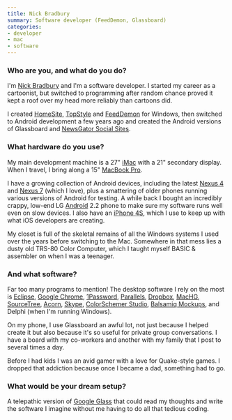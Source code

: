 ```yaml
---
title: Nick Bradbury
summary: Software developer (FeedDemon, Glassboard)
categories:
- developer
- mac
- software
---
```


### Who are you, and what do you do?

I'm [Nick Bradbury](http://nick.typepad.com/ "Nick's website.") and I'm a software developer. I started my career as a cartoonist, but switched to programming after random chance proved it kept a roof over my head more reliably than cartoons did.

I created [HomeSite][], [TopStyle][] and [FeedDemon][] for Windows, then switched to Android development a few years ago and created the Android versions of Glassboard and [NewsGator Social Sites][social-sites-android].

### What hardware do you use?

My main development machine is a 27" [iMac][] with a 21" secondary display. When I travel, I bring along a 15" [MacBook Pro][macbook-pro]. 

I have a growing collection of Android devices, including the latest [Nexus 4][nexus-4] and [Nexus 7][nexus-7] (which I love), plus a smattering of older phones running various versions of Android for testing. A while back I bought an incredibly crappy, low-end LG [Android][] 2.2 phone to make sure my software runs well even on slow devices. I also have an [iPhone 4S][iphone-4s], which I use to keep up with what iOS developers are creating.

My closet is full of the skeletal remains of all the Windows systems I used over the years before switching to the Mac. Somewhere in that mess lies a dusty old TRS-80 Color Computer, which I taught myself BASIC & assembler on when I was a teenager.

### And what software?

Far too many programs to mention! The desktop software I rely on the most is [Eclipse][], [Google Chrome][chrome], [1Password][], [Parallels][parallels-desktop], [Dropbox][], [MacHG][], [SourceTree][], [Acorn][], [Skype][], [ColorSchemer Studio][colorschemer-studio], [Balsamiq Mockups][mockups], and Delphi (when I'm running Windows).

On my phone, I use Glassboard an awful lot, not just because I helped create it but also because it's so useful for private group conversations. I have a board with my co-workers and another with my family that I post to several times a day.

Before I had kids I was an avid gamer with a love for Quake-style games. I dropped that addiction because once I became a dad, something had to go.

### What would be your dream setup?

A telepathic version of [Google Glass][google-glass] that could read my thoughts and write the software I imagine without me having to do all that tedious coding.

[google-glass]: http://www.google.com/glass/start/ "Wearable computing eyeware."
[imac]: https://www.apple.com/imac/ "An all-in-one computer."
[iphone-4s]: https://en.wikipedia.org/wiki/IPhone_4S "A smartphone."
[macbook-pro]: https://www.apple.com/macbook-pro/ "A laptop."
[nexus-4]: https://en.wikipedia.org/wiki/Nexus_4 "An Android smartphone."
[nexus-7]: http://www.google.com/nexus/#/7 "An Android tablet."
[1password]: https://1password.com "Password management software for Mac OS X."
[acorn]: https://flyingmeat.com/acorn/ "An image editor for the Mac."
[android]: https://developers.google.com/android/?csw=1 "A mobile phone platform."
[chrome]: https://www.google.com/intl/en/chrome/browser/ "A WebKit-based browser, where each tab runs in its own thread."
[colorschemer-studio]: https://www.colorschemer.com/osx_info.php "A Mac tool for building colour palettes."
[dropbox]: https://www.dropbox.com/ "Online syncing and storage."
[eclipse]: https://www.eclipse.org/ "A flexible, open-source IDE."
[feeddemon]: https://en.wikipedia.org/wiki/FeedDemon "A feed reader for Windows."
[homesite]: https://en.wikipedia.org/wiki/Macromedia_HomeSite "A WYSIWYG HTML editor for Windows."
[machg]: http://jasonfharris.com/machg/ "A Mac GUI for the Mercurial revision control system."
[mockups]: https://balsamiq.com/products/mockups/ "Drawing-like mockup software."
[parallels-desktop]: https://www.parallels.com/products/desktop/ "A PC emulator for the Mac."
[skype]: https://www.skype.com/en/ "Voice and video chat software."
[social-sites-android]: https://play.google.com/store/apps/details?id=com.newsgator.android.SocialSites "An Android client for Social Sites."
[sourcetree]: https://www.sourcetreeapp.com/ "A Mac GUI client for Git, Subversion and Mercurial."
[topstyle]: https://en.wikipedia.org/wiki/TopStyle "A CSS/HTML editor for Windows."
